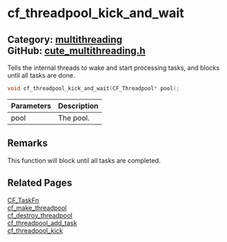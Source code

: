 [](../header.md ':include')

# cf_threadpool_kick_and_wait

Category: [multithreading](/api_reference?id=multithreading)  
GitHub: [cute_multithreading.h](https://github.com/RandyGaul/cute_framework/blob/master/include/cute_multithreading.h)  
---

Tells the internal threads to wake and start processing tasks, and blocks until all tasks are done.

```cpp
void cf_threadpool_kick_and_wait(CF_Threadpool* pool);
```

Parameters | Description
--- | ---
pool | The pool.

## Remarks

This function will block until all tasks are completed.

## Related Pages

[CF_TaskFn](/multithreading/cf_taskfn.md)  
[cf_make_threadpool](/multithreading/cf_make_threadpool.md)  
[cf_destroy_threadpool](/multithreading/cf_destroy_threadpool.md)  
[cf_threadpool_add_task](/multithreading/cf_threadpool_add_task.md)  
[cf_threadpool_kick](/multithreading/cf_threadpool_kick.md)  
